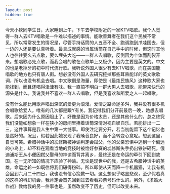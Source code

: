 ```yaml
---
layout: post
hidden: true
---
```

今天小钦同学生日，大家睡到上午，下午去学校附近的一家KTV唱歌。我个人觉得一群人去KTV唱歌是一件难以描述的事情。能歌善舞者在我们这个民族不常见，所以常常发生的情况是，尽管手持话筒的人五音不全、跑调跑到爪哇国去，但一边的人还是要认真听着。最具成就感的当属话筒在自己手中的时候，但这时其他人也往往要么去点歌，要么埋头大吃——一群人去唱歌，反倒因为个体而割裂开来。想唱歌必先点歌，而我会唱的歌在点歌单上又极少，因为主要是英文的。中文的也是老掉牙的初中时代流行歌。我听说外国人很少有去KTV唱歌，而在美国能唱歌的地方也只有唐人街。想必没有外国人去研究挖掉那些耳熟能详的英文歌歌词，所以也没有机会去唱。中文歌倒是海量，即使是《最炫民族风》这种歌大家也能找到，而且还唱得津津有味。我一直搞不明白一群大男人去唱歌，能带来快乐的源头是什么。我说我并不喜欢一群人去唱歌，但是我喜欢和所爱之人一起唱歌。

没有什么能比用歌声唱出深沉的爱更为浪漫。爱情之路命途多舛，我并没有很多机会唱歌给爱人。唯有的几次都是跟Y有关。我记得我们分开前最后一晚，她想去唱歌。后来因为什么原因阻止了。好像是因为价格太贵，还是其他什么的，总之终究我们没能如想象一样在狭小的房间里捧着话筒深情对视自娱自乐。若能排出一二三，这件事算是我人生中第一大憾事。即使注定要分开，若当初能留下这个记忆也是蛮好的。况且，假若因此她发现了我嗓音良好，而不会转变心意呢。想到这里，自觉可笑。希腊神话中的忒修斯被神谕判定会弑父，他的父亲恐惧中逃到一个偏远的小岛上，却不料在观看当地的竞技时被恰好参赛的忒修斯失手扔出铁饼砸死。俄迪浦斯王从小便因弑父娶母的神谕而背井离乡，最终还是在命运的牵引下回到故国，在一无所知的情况下应验了神谕。无论是现世中的我，还是古希腊神话中的英雄，命运之轮一如既往将我们碾得粉碎。所以即使从天而降一个机器猫，让我有机会回到六月二十四日，我也没有信心挽救一切。这么想似乎略显悲观，至少假若真的这样的科幻机会，我肯定会首先回到过去看看彩票号码什么的。另外，《求婚大作战》教给我的另一件事也是，虽然改变不了历史，但可以改变未来。